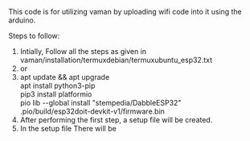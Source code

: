 This code is for utilizing vaman by uploading wifi code into it using the arduino.

Steps to follow:
1) Intially, Follow all the steps as given in vaman/installation/termuxdebian/termuxubuntu_esp32.txt
2) or
3) apt update && apt upgrade <br>
   apt install python3-pip <br>
   pip3 install platformio <br>
   pio lib --global install "stempedia/DabbleESP32" <br>
   .pio/build/esp32doit-devkit-v1/firmware.bin <br>
3) After performing the first step, a setup file will be created.
4) In the setup file There will be 
